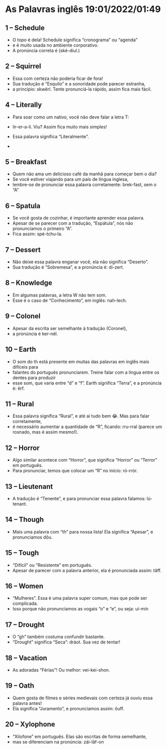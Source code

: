 # As Palavras inglês 19:01/2022/01:49

## 1 – Schedule

- O topo é dela! Schedule significa “cronograma” ou “agenda”
- e é muito usada no ambiente corporativo.
- A pronúncia correta é (ské-diul.)

## 2 – Squirrel

- Essa com certeza não poderia ficar de fora!
- Sua tradução é “Esquilo” e a sonoridade pode parecer estranha,
- a princípio:  skwêrl. Tente pronunciá-la rápido, assim fica mais fácil.

## 4 –  Literally

- Para soar como um nativo, você não deve falar a letra T:
- lir-er-a-li. Viu? Assim fica muito mais simples!
- Essa palavra significa “Literalmente”.

-

## 5 – Breakfast

- Quem não ama um delicioso café da manhã para começar bem o dia?
- Se você estiver viajando para um país de língua inglesa,
- lembre-se de pronunciar essa palavra corretamente: brek-fast, sem o “A”

## 6 – Spatula

- Se você gosta de cozinhar, é importante aprender essa palavra.
- Apesar de se parecer com a tradução, “Espátula”, nós não pronunciamos o primeiro “A”.
- Fica assim: spé-tchu-la.

## 7 – Dessert

- Não deixe essa palavra enganar você, ela não significa “Deserto”.
- Sua tradução é “Sobremesa”, e a pronúncia é: di-zert.

## 8 – Knowledge

- Em algumas palavras, a letra W não tem som.
- Esse é o caso de “Conhecimento”, em inglês: nah-lech.

## 9 – Colonel

- Apesar da escrita ser semelhante à tradução (Coronel),
- a pronúncia é ker-nél.

## 10 – Earth

- O som do th está presente em muitas das palavras em inglês mais difíceis para
- falantes do português pronunciarem. Treine falar com a língua entre os dentes para produzir
- esse som, que varia entre “d” e “f”. Earth significa “Terra”, e a pronúncia é: êrf.

## 11 – Rural

- Essa palavra significa “Rural”, e até aí tudo bem 😂. Mas para falar corretamente,
- é necessário aumentar a quantidade de “R”, ficando: rru-rral (parece um rosnado, mas é assim mesmo!).

## 12 – Horror

- Algo similar acontece com “Horror”, que significa “Horror” ou “Terror” em português.
- Para pronunciar, temos que colocar um “R” no início: ró-rrór.

## 13 – Lieutenant

- A tradução é “Tenente”, e para pronunciar essa palavra falamos: lú-tenant.

## 14 – Though

- Mais uma palavra com “th” para nossa lista! Ela significa “Apesar”, e pronunciamos dôu.

## 15 – Tough

- “Difícil” ou “Resistente” em português.
- Apesar de parecer com a palavra anterior, ela é pronunciada assim: tâff.

## 16 – Women

- “Mulheres”. Essa é uma palavra super comum, mas que pode ser complicada.
- Isso porque não pronunciamos as vogais “o” e “e”, ou seja: uí-mín

## 17 – Drought

- O “gh” também costuma confundir bastante.
- “Drought” significa “Seca”: dráot. Sua vez de tentar!

## 18 – Vacation

- As adoradas “Férias”! Ou melhor: vei-kei-shon.

## 19 – Oath

- Quem gosta de filmes e séries medievais com certeza já ouviu essa palavra antes!
- Ela significa “Juramento”, e pronunciamos assim: ôuff.

## 20 – Xylophone

- “Xilofone” em português. Elas são escritas de forma semelhante,
- mas se diferenciam na pronúncia: zái-lâf-on
